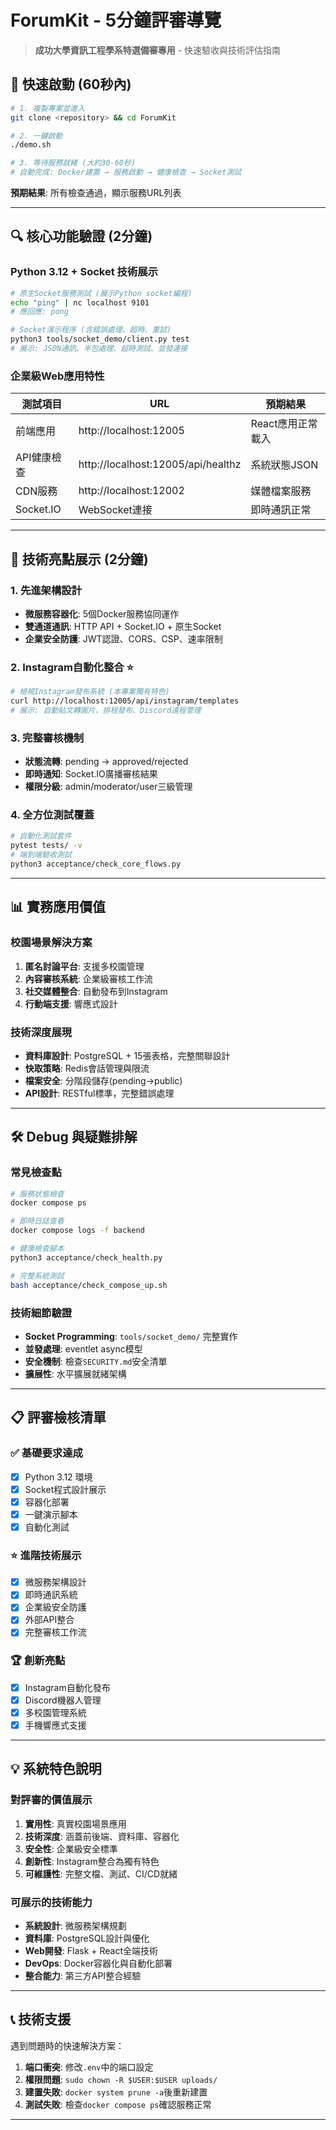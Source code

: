 # ForumKit - 5分鐘評審導覽

> **成功大學資訊工程學系特選備審專用** - 快速驗收與技術評估指南

## 🚀 快速啟動 (60秒內)

```bash
# 1. 複製專案並進入
git clone <repository> && cd ForumKit

# 2. 一鍵啟動
./demo.sh

# 3. 等待服務就緒 (大約30-60秒)
# 自動完成: Docker建置 → 服務啟動 → 健康檢查 → Socket測試
```

**預期結果**: 所有檢查通過，顯示服務URL列表

---

## 🔍 核心功能驗證 (2分鐘)

### Python 3.12 + Socket 技術展示

```bash
# 原生Socket服務測試 (展示Python socket編程)
echo "ping" | nc localhost 9101
# 應回應: pong

# Socket演示程序 (含錯誤處理、超時、重試)
python3 tools/socket_demo/client.py test
# 展示: JSON通訊、半包處理、超時測試、並發連接
```

### 企業級Web應用特性

| 測試項目 | URL | 預期結果 |
|---------|-----|---------|
| 前端應用 | http://localhost:12005 | React應用正常載入 |
| API健康檢查 | http://localhost:12005/api/healthz | 系統狀態JSON |
| CDN服務 | http://localhost:12002 | 媒體檔案服務 |
| Socket.IO | WebSocket連接 | 即時通訊正常 |

---

## 🎯 技術亮點展示 (2分鐘)

### 1. 先進架構設計
- **微服務容器化**: 5個Docker服務協同運作
- **雙通道通訊**: HTTP API + Socket.IO + 原生Socket
- **企業安全防護**: JWT認證、CORS、CSP、速率限制

### 2. Instagram自動化整合 ⭐
```bash
# 檢視Instagram發布系統 (本專案獨有特色)
curl http://localhost:12005/api/instagram/templates
# 展示: 自動貼文轉圖片、排程發布、Discord遠程管理
```

### 3. 完整審核機制
- **狀態流轉**: pending → approved/rejected
- **即時通知**: Socket.IO廣播審核結果
- **權限分級**: admin/moderator/user三級管理

### 4. 全方位測試覆蓋
```bash
# 自動化測試套件
pytest tests/ -v
# 端到端驗收測試
python3 acceptance/check_core_flows.py
```

---

## 📊 實務應用價值

### 校園場景解決方案
1. **匿名討論平台**: 支援多校園管理
2. **內容審核系統**: 企業級審核工作流
3. **社交媒體整合**: 自動發布到Instagram
4. **行動端支援**: 響應式設計

### 技術深度展現
- **資料庫設計**: PostgreSQL + 15張表格，完整關聯設計
- **快取策略**: Redis會話管理與限流
- **檔案安全**: 分階段儲存(pending→public)
- **API設計**: RESTful標準，完整錯誤處理

---

## 🛠️ Debug 與疑難排解

### 常見檢查點
```bash
# 服務狀態檢查
docker compose ps

# 即時日誌查看
docker compose logs -f backend

# 健康檢查腳本
python3 acceptance/check_health.py

# 完整系統測試
bash acceptance/check_compose_up.sh
```

### 技術細節驗證
- **Socket Programming**: `tools/socket_demo/` 完整實作
- **並發處理**: eventlet async模型
- **安全機制**: 檢查`SECURITY.md`安全清單
- **擴展性**: 水平擴展就緒架構

---

## 📋 評審檢核清單

### ✅ 基礎要求達成
- [x] Python 3.12 環境
- [x] Socket程式設計展示
- [x] 容器化部署
- [x] 一鍵演示腳本
- [x] 自動化測試

### ⭐ 進階技術展示
- [x] 微服務架構設計
- [x] 即時通訊系統
- [x] 企業級安全防護
- [x] 外部API整合
- [x] 完整審核工作流

### 🏆 創新亮點
- [x] Instagram自動化發布
- [x] Discord機器人管理
- [x] 多校園管理系統
- [x] 手機響應式支援

---

## 💡 系統特色說明

### 對評審的價值展示
1. **實用性**: 真實校園場景應用
2. **技術深度**: 涵蓋前後端、資料庫、容器化
3. **安全性**: 企業級安全標準
4. **創新性**: Instagram整合為獨有特色
5. **可維護性**: 完整文檔、測試、CI/CD就緒

### 可展示的技術能力
- **系統設計**: 微服務架構規劃
- **資料庫**: PostgreSQL設計與優化
- **Web開發**: Flask + React全端技術
- **DevOps**: Docker容器化與自動化部署
- **整合能力**: 第三方API整合經驗

---

## 📞 技術支援

遇到問題時的快速解決方案：

1. **端口衝突**: 修改`.env`中的端口設定
2. **權限問題**: `sudo chown -R $USER:$USER uploads/`
3. **建置失敗**: `docker system prune -a`後重新建置
4. **測試失敗**: 檢查`docker compose ps`確認服務正常

---